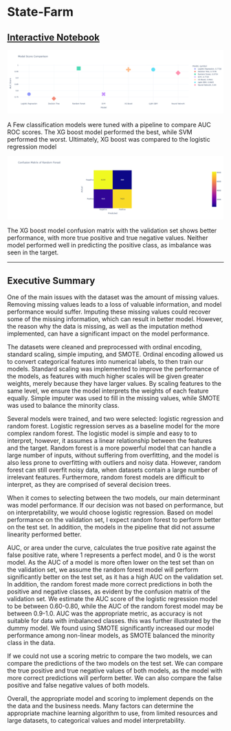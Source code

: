 # State-Farm


## [Interactive Notebook](https://jodiambra.github.io/State-Farm/)

![Alt text](images/compare_models.png)

A Few classification models were tuned with a pipeline to compare AUC ROC scores. The XG boost model performed the best, while SVM performed the worst. Ultimately, XG boost was compared to the logistic regression model

![Alt text](images/confusion_matrix.png)

The XG boost model confusion matrix with the validation set shows better performance, with more true positive and true negative values. Neither model performed well in predicting the positive class, as imbalance was seen in the target. 


*************************

## Executive Summary 

One of the main issues with the dataset was the amount of missing values. Removing missing values leads to a loss of valuable information, and model performance would suffer. Imputing these missing values could recover some of the missing information, which can result in better model. However, the reason why the data is missing, as well as the imputation method implemented, can have a significant impact on the model performance. 

The datasets were cleaned and preprocessed with ordinal encoding, standard scaling, simple imputing, and SMOTE. Ordinal encoding allowed us to convert categorical features into numerical labels, to then train our models. Standard scaling was implemented to improve the performance of the models, as features with much higher scales will be given greater weights, merely because they have larger values. By scaling features to the same level, we ensure the model interprets the weights of each feature equally. Simple imputer was used to fill in the missing values, while SMOTE was used to balance the minority class. 

Several models were trained, and two were selected: logistic regression and random forest. Logistic regression serves as a baseline model for the more complex random forest. The logistic model is simple and easy to to interpret, however, it assumes a linear relationship between the features and the target. Random forest is a more powerful model that can handle a large number of inputs, without suffering from overfitting, and the model is also less prone to overfitting with outliers and noisy data. However, random forest can still overfit noisy data, when datasets contain a large number of irrelevant features. Furthermore, random forest models are difficult to interpret, as they are comprised of several decision trees.

When it comes to selecting between the two models, our main determinant was model performance. If our decision was not based on performance, but on interpretability, we would choose logistic regression. Based on model performance on the validation set, I expect random forest to perform better on the test set. In addition, the models in the pipeline that did not assume linearity performed better.  

AUC, or area under the curve, calculates the true positive rate against the false positive rate, where 1 represents a perfect model, and 0 is the worst model. As the AUC of a model is more often lower on the test set than on the validation set, we assume the random forest model will perform significantly better on the test set, as it has a high AUC on the validation set. In addition, the random forest made more correct predictions in both the positive and negative classes, as evident by the confusion matrix of the validation set. We estimate the AUC score of the logistic regression model to be between 0.60-0.80, while the AUC of the random forest model may be between 0.9-1.0. AUC was the appropriate metric, as accuracy is not suitable for data with imbalanced classes. this was further illustrated by the dummy model. We found using SMOTE significantly increased our model performance among non-linear models, as SMOTE balanced the minority class in the data. 

If we could not use a scoring metric to compare the two models, we can compare the predictions of the two models on the test set. We can compare the true positive and true negative values of both models, as the model with more correct predictions will perform better. We can also compare the false positive and false negative values of both models. 

Overall, the appropriate model and scoring to implement depends on the the data and the business needs. Many factors can determine the appropriate machine learning algorithm to use, from limited resources and large datasets, to categorical values and model interpretability. 